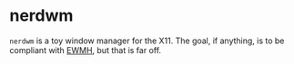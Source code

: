 # nerdwm

`nerdwm` is a toy window manager for the X11. The goal, if anything, is to be compliant
with [EWMH], but that is far off.

[ewmh]: https://en.wikipedia.org/wiki/Extended_Window_Manager_Hints
